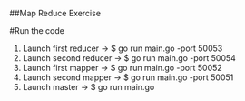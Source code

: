 ##Map Reduce Exercise 

#Run the code
1) Launch first reducer -> $ go run main.go -port 50053
2) Launch second reducer -> $ go run main.go -port 50054
3) Launch first mapper -> $ go run main.go -port 50052
4) Launch second mapper -> $ go run main.go -port 50051
5) Launch master -> $ go run main.go
